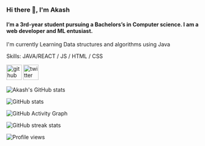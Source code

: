 ### Hi there 👋, I'm Akash
#### I’m a 3rd-year student pursuing a Bachelors’s in Computer science. I am a web developer and ML entusiast.
I'm currently Learning Data structures and algorithms using Java

Skills: JAVA/REACT / JS / HTML / CSS



[<img src='https://cdn.jsdelivr.net/npm/simple-icons@3.0.1/icons/github.svg' alt='github' height='40'>](https://github.com/akash-55)  [<img src='https://cdn.jsdelivr.net/npm/simple-icons@3.0.1/icons/twitter.svg' alt='twitter' height='40'>](https://twitter.com/Akashhdev)  

![Akash's GitHub stats](https://github-readme-stats.vercel.app/api?username=akash-55&show_icons=true&theme=dark)


![GitHub stats](https://github-readme-stats.vercel.app/api?username=akash-55&show_icons=true)  

![GitHub Activity Graph](https://activity-graph.herokuapp.com/graph?username=akash-55)  

![GitHub streak stats](https://github-readme-streak-stats.herokuapp.com/?user=akash-55)  

![Profile views](https://gpvc.arturio.dev/akash-55)  
